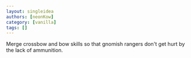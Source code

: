 ```yaml
---
layout: singleidea
authors: [neonKow]
category: [vanilla]
tags: []
---
```

Merge crossbow and bow skills so that gnomish rangers don't get hurt by the lack of ammunition.
